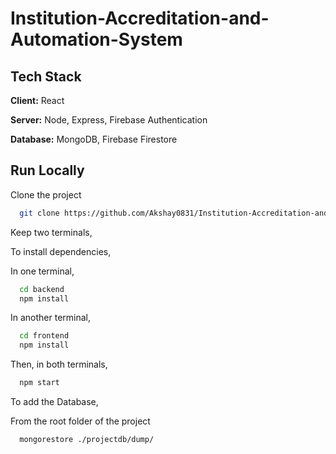 
# Institution-Accreditation-and-Automation-System



## Tech Stack

**Client:** React

**Server:** Node, Express, Firebase Authentication

**Database:** MongoDB, Firebase Firestore


## Run Locally

Clone the project

```bash
  git clone https://github.com/Akshay0831/Institution-Accreditation-and-Automation-System.git
```

Keep two terminals,

To install dependencies,

In one terminal,

```bash
  cd backend
  npm install
```
In another terminal,

```bash
  cd frontend
  npm install
```

Then, in both terminals,
```bash
  npm start
```

To add the Database,

From the root folder of the project
```bash
  mongorestore ./projectdb/dump/
```
